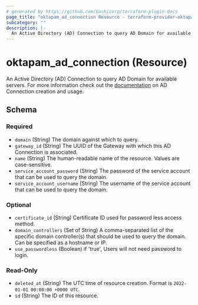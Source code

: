 ```yaml
---
# generated by https://github.com/hashicorp/terraform-plugin-docs
page_title: "oktapam_ad_connection Resource - terraform-provider-oktapam"
subcategory: ""
description: |-
  An Active Directory (AD) Connection to query AD Domain for available servers. For more information check out the documentation https://help.okta.com/asa/en-us/Content/Topics/Adv_Server_Access/docs/ad-connections.htm on AD Connection creation and usage.
---
```


# oktapam_ad_connection (Resource)

An Active Directory (AD) Connection to query AD Domain for available servers. For more information check out the [documentation](https://help.okta.com/asa/en-us/Content/Topics/Adv_Server_Access/docs/ad-connections.htm) on AD Connection creation and usage.



<!-- schema generated by tfplugindocs -->
## Schema

### Required

- `domain` (String) The domain against which to query.
- `gateway_id` (String) The UUID of the Gateway with which this AD Connection is associated.
- `name` (String) The human-readable name of the resource. Values are case-sensitive.
- `service_account_password` (String) The password of the service account that can be used to query the domain.
- `service_account_username` (String) The username of the service account that can be used to query the domain.

### Optional

- `certificate_id` (String) Certificate ID used for password less access method.
- `domain_controllers` (Set of String) A comma-separated list of the specific domain controller(s) that should be used to query the domain. Can be specified as a hostname or IP.
- `use_passwordless` (Boolean) if 'true', Users will not need password to login.

### Read-Only

- `deleted_at` (String) The UTC time of resource creation. Format is `2022-01-01 00:00:00 +0000 UTC`.
- `id` (String) The ID of this resource.

